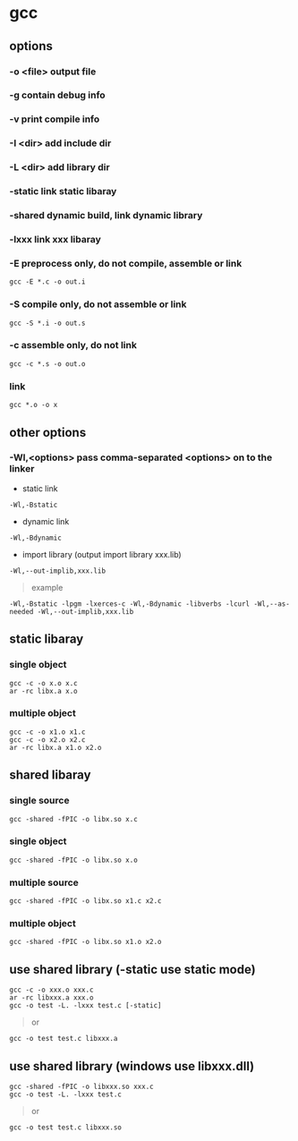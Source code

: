 # gcc

## options

### -o \<file\> output file

### -g contain debug info

### -v print compile info

### -I \<dir\> add include dir

### -L \<dir\> add library dir 

### -static link static libaray

### -shared dynamic build, link dynamic library

### -lxxx link xxx libaray

### -E preprocess only, do not compile, assemble or link
```
gcc -E *.c -o out.i
```

### -S compile only, do not assemble or link
```
gcc -S *.i -o out.s
```

### -c assemble only, do not link
```
gcc -c *.s -o out.o
```

### link
```
gcc *.o -o x
```

## other options

### -Wl,\<options\> pass comma-separated \<options\> on to the linker

- static link
```
-Wl,-Bstatic
```
- dynamic link
```
-Wl,-Bdynamic
```
- import library (output import library xxx.lib)
```
-Wl,--out-implib,xxx.lib
```

> example

```
-Wl,-Bstatic -lpgm -lxerces-c -Wl,-Bdynamic -libverbs -lcurl -Wl,--as-needed -Wl,--out-implib,xxx.lib
```

## static libaray

### single object
```
gcc -c -o x.o x.c
ar -rc libx.a x.o
```

### multiple object
```
gcc -c -o x1.o x1.c
gcc -c -o x2.o x2.c
ar -rc libx.a x1.o x2.o
```

## shared libaray

### single source
```
gcc -shared -fPIC -o libx.so x.c
```

### single object
```
gcc -shared -fPIC -o libx.so x.o
```

### multiple source
```
gcc -shared -fPIC -o libx.so x1.c x2.c
```

### multiple object
```
gcc -shared -fPIC -o libx.so x1.o x2.o
```

## use shared library (-static use static mode)
```
gcc -c -o xxx.o xxx.c
ar -rc libxxx.a xxx.o
gcc -o test -L. -lxxx test.c [-static]
```
> or
```
gcc -o test test.c libxxx.a
```


## use shared library (windows use libxxx.dll)
```
gcc -shared -fPIC -o libxxx.so xxx.c
gcc -o test -L. -lxxx test.c
```
> or
```
gcc -o test test.c libxxx.so
```